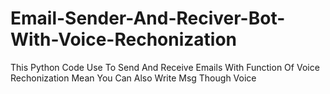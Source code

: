 # Email-Sender-And-Reciver-Bot-With-Voice-Rechonization
This Python Code Use To Send And Receive Emails With Function Of Voice Rechonization Mean You Can Also Write Msg Though Voice
